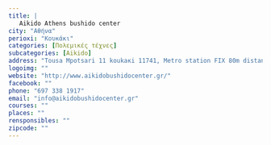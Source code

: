 ```yaml
---
title: |
   Aikido Athens bushido center
city: "Αθήνα"
perioxi: "Κουκάκι"
categories: [Πολεμικές τέχνες]
subcategories: [Aikido]
address: "Tousa Mpotsari 11 koukaκi 11741, Metro station FIX 80m distance, Athina 117 41, Greece"
logoimg: ""
website: "http://www.aikidobushidocenter.gr/"
facebook: ""
phone: "697 338 1917"
email: "info@aikidobushidocenter.gr"
courses: ""
places: ""
rensponsibles: ""
zipcode: ""
---
```




